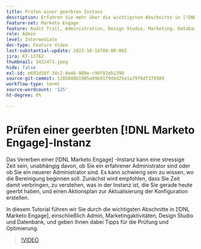```yaml
---
title: Prüfen einer geerbten Instanz
description: Erfahren Sie mehr über die wichtigsten Abschnitte in [!DNL Marketo Engage], einschließlich Admin, Marketingaktivitäten, Design Studio und Datenbank. Hier erhalten Sie Tipps zur Prüfung und Optimierung.
feature-set: Marketo Engage
feature: Audit Trail, Administration, Design Studio, Marketing, Database
role: Admin
level: Intermediate
doc-type: Feature Video
last-substantial-update: 2023-10-16T00:00:00Z
jira: KT-13762
thumbnail: 3422473.jpeg
hide: false
exl-id: e691d38f-34c2-4e46-908e-c96f82eb1399
source-git-commit: 1205848b1985a99b91f9d4d25e1a79f0df379589
workflow-type: tm+mt
source-wordcount: '125'
ht-degree: 0%

---
```


# Prüfen einer geerbten [!DNL Marketo Engage]-Instanz

Das Vererben einer [!DNL Marketo Engage] -Instanz kann eine stressige Zeit sein, unabhängig davon, ob Sie ein erfahrener Administrator sind oder ob Sie ein neuerer Administrator sind. Es kann schwierig sein zu wissen, wo die Bereinigung beginnen soll. Zunächst wird empfohlen, dass Sie Zeit damit verbringen, zu verstehen, was in der Instanz ist, die Sie gerade heute geerbt haben, und einen Aktionsplan zur Aktualisierung der Konfiguration erstellen.

In diesem Tutorial führen wir Sie durch die wichtigsten Abschnitte in [!DNL Marketo Engage], einschließlich Admin, Marketingaktivitäten, Design Studio und Datenbank, und geben Ihnen dabei Tipps für die Prüfung und Optimierung.

>[!VIDEO](https://video.tv.adobe.com/v/3422473/?learn=on)

